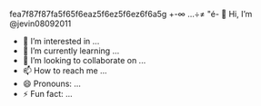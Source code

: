 fea7f87f87fa5f65f6eaz5f6ez5f6ez6f6a5g +-∞ …÷≠ "é- 👋 Hi, I’m @jevin08092011
- 👀 I’m interested in ...
- 🌱 I’m currently learning ...
- 💞️ I’m looking to collaborate on ...
- 📫 How to reach me ...
- 😄 Pronouns: ...
- ⚡ Fun fact: ...

<!---
jevin08092011/jevin08092011 is a ✨ special ✨ repository because its `README.md` (this file) appears on your GitHub profile.
You can click the Preview link to take a look at your changes.
---
fer95d66e6bez6gze6g+bzbzb
b3sbsb3s2bsz3bzbsrz
vz
b
rb 
0
